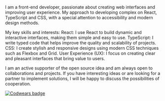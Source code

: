I am a front-end developer, passionate about creating web interfaces and improving user experience. My approach to developing complex on React, TypeScript and CSS, with a special attention to accessibility and modern design methods.

My key skills and interests: React: I use React to build dynamic and interactive interfaces, making them simple and easy to use.
TypeScript: I write typed code that helps improve the quality and scalability of projects.
CSS: I create stylish and responsive designs using modern CSS techniques such as Flexbox and Grid.
User Experience (UX): I focus on creating clear and pleasant interfaces that bring value to users.

I am an active supporter of the open source idea and am always open to collaborations and projects. If you have interesting ideas or are looking for a partner to implement solutions, I will be happy to discuss the possibilities of cooperation.

[![Codwears badge](https://www.codewars.com/users/Svixdream/badges/large)](https://www.codewars.com/users/Svixdream)
